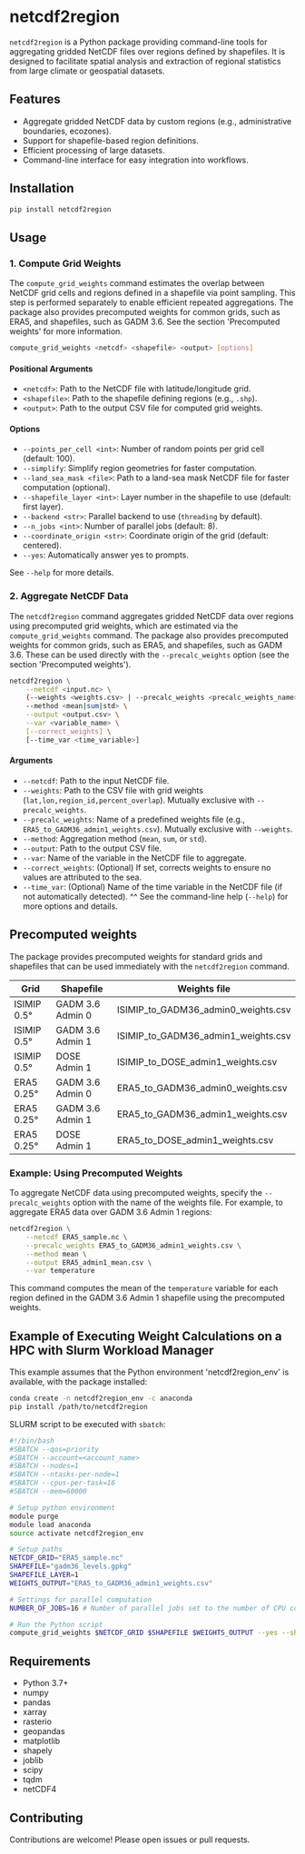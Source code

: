 # netcdf2region

`netcdf2region` is a Python package providing command-line tools for aggregating gridded NetCDF files over regions defined by shapefiles. It is designed to facilitate spatial analysis and extraction of regional statistics from large climate or geospatial datasets.

## Features

- Aggregate gridded NetCDF data by custom regions (e.g., administrative boundaries, ecozones).
- Support for shapefile-based region definitions.
- Efficient processing of large datasets.
- Command-line interface for easy integration into workflows.

## Installation

```bash
pip install netcdf2region
```

## Usage

### 1. Compute Grid Weights

The `compute_grid_weights` command estimates the overlap between NetCDF grid cells and regions defined in a shapefile via point sampling. This step is performed separately to enable efficient repeated aggregations. The package also provides precomputed weights for common grids, such as ERA5, and shapefiles, such as GADM 3.6. See the section 'Precomputed weights' for more information.

```bash
compute_grid_weights <netcdf> <shapefile> <output> [options]
```

#### Positional Arguments

- `<netcdf>`: Path to the NetCDF file with latitude/longitude grid.
- `<shapefile>`: Path to the shapefile defining regions (e.g., `.shp`).
- `<output>`: Path to the output CSV file for computed grid weights.

#### Options

- `--points_per_cell <int>`: Number of random points per grid cell (default: 100).
- `--simplify`: Simplify region geometries for faster computation.
- `--land_sea_mask <file>`: Path to a land-sea mask NetCDF file for faster computation (optional).
- `--shapefile_layer <int>`: Layer number in the shapefile to use (default: first layer).
- `--backend <str>`: Parallel backend to use (`threading` by default).
- `--n_jobs <int>`: Number of parallel jobs (default: 8).
- `--coordinate_origin <str>`: Coordinate origin of the grid (default: centered).
- `--yes`: Automatically answer yes to prompts.

See `--help` for more details.

### 2. Aggregate NetCDF Data
The `netcdf2region` command aggregates gridded NetCDF data over regions using precomputed grid weights, which are estimated via the `compute_grid_weights` command. The package also provides precomputed weights for common grids, such as ERA5, and shapefiles, such as GADM 3.6. These can be used directly with the `--precalc_weights` option (see the section 'Precomputed weights').

```bash
netcdf2region \
    --netcdf <input.nc> \
    (--weights <weights.csv> | --precalc_weights <precalc_weights_name>) \
    --method <mean|sum|std> \
    --output <output.csv> \
    --var <variable_name> \
    [--correct_weights] \
    [--time_var <time_variable>]
```

#### Arguments

- `--netcdf`: Path to the input NetCDF file.
- `--weights`: Path to the CSV file with grid weights (`lat,lon,region_id,percent_overlap`). Mutually exclusive with `--precalc_weights`.
- `--precalc_weights`: Name of a predefined weights file (e.g., `ERA5_to_GADM36_admin1_weights.csv`). Mutually exclusive with `--weights`.
- `--method`: Aggregation method (`mean`, `sum`, or `std`).
- `--output`: Path to the output CSV file.
- `--var`: Name of the variable in the NetCDF file to aggregate.
- `--correct_weights`: (Optional) If set, corrects weights to ensure no values are attributed to the sea.
- `--time_var`: (Optional) Name of the time variable in the NetCDF file (if not automatically detected).
^^
See the command-line help (`--help`) for more options and details.

## Precomputed weights
The package provides precomputed weights for standard grids and shapefiles that can be used immediately with the `netcdf2region` command.

| Grid         | Shapefile         | Weights file                                 |
|--------------|-------------------|----------------------------------------------|
| ISIMIP 0.5°  | GADM 3.6 Admin 0  | ISIMIP_to_GADM36_admin0_weights.csv          |
| ISIMIP 0.5°  | GADM 3.6 Admin 1  | ISIMIP_to_GADM36_admin1_weights.csv          |
| ISIMIP 0.5°  | DOSE Admin 1      | ISIMIP_to_DOSE_admin1_weights.csv            |
| ERA5 0.25°   | GADM 3.6 Admin 0  | ERA5_to_GADM36_admin0_weights.csv            |
| ERA5 0.25°   | GADM 3.6 Admin 1  | ERA5_to_GADM36_admin1_weights.csv            |
| ERA5 0.25°   | DOSE Admin 1      | ERA5_to_DOSE_admin1_weights.csv              |


### Example: Using Precomputed Weights

To aggregate NetCDF data using precomputed weights, specify the `--precalc_weights` option with the name of the weights file. For example, to aggregate ERA5 data over GADM 3.6 Admin 1 regions:

```bash
netcdf2region \
    --netcdf ERA5_sample.nc \
    --precalc_weights ERA5_to_GADM36_admin1_weights.csv \
    --method mean \
    --output ERA5_admin1_mean.csv \
    --var temperature
```

This command computes the mean of the `temperature` variable for each region defined in the GADM 3.6 Admin 1 shapefile using the precomputed weights.


## Example of Executing Weight Calculations on a HPC with Slurm Workload Manager

This example assumes that the Python environment 'netcdf2region_env' is available, with the package installed:
```bash
conda create -n netcdf2region_env -c anaconda
pip install /path/to/netcdf2region
```
 
SLURM script to be executed with `sbatch`:
```bash
#!/bin/bash 
#SBATCH --qos=priority
#SBATCH --account=<account_name>
#SBATCH --nodes=1 
#SBATCH --ntasks-per-node=1 
#SBATCH --cpus-per-task=16
#SBATCH --mem=60000

# Setup python environment
module purge
module load anaconda
source activate netcdf2region_env

# Setup paths
NETCDF_GRID="ERA5_sample.nc"
SHAPEFILE="gadm36_levels.gpkg"
SHAPEFILE_LAYER=1
WEIGHTS_OUTPUT="ERA5_to_GADM36_admin1_weights.csv"

# Settings for parallel computation
NUMBER_OF_JOBS=16 # Number of parallel jobs set to the number of CPU cores

# Run the Python script
compute_grid_weights $NETCDF_GRID $SHAPEFILE $WEIGHTS_OUTPUT --yes --shapefile_layer=$SHAPEFILE_LAYER --n_jobs=$NUMBER_OF_JOBS
```

## Requirements

- Python 3.7+
- numpy
- pandas
- xarray
- rasterio
- geopandas
- matplotlib
- shapely
- joblib
- scipy
- tqdm
- netCDF4

## Contributing

Contributions are welcome! Please open issues or pull requests.
